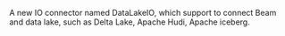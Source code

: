 A new IO connector named DataLakeIO, which support to connect Beam and data lake, such as Delta Lake, Apache Hudi, Apache iceberg.